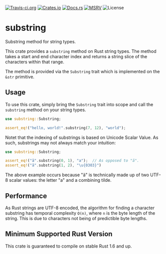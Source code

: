 [![Travis-ci.org](https://img.shields.io/travis/Anders429/substring)](https://travis-ci.org/github/Anders429/substring)
[![Crates.io](https://img.shields.io/crates/v/substring)](https://crates.io/crates/substring)
[![Docs.rs](https://docs.rs/substring/badge.svg)](https://docs.rs/substring)
[![MSRV](https://img.shields.io/badge/rustc-1.6+-green.svg)](https://github.com/Anders429/substring#minimum-supported-rust-version)
![License](https://img.shields.io/crates/l/substring)

# substring

Substring method for string types.

This crate provides a `substring` method on Rust string types. The method takes a start and end
character index and returns a string slice of the characters within that range.

The method is provided via the `Substring` trait which is implemented on the `&str` primitive.

## Usage

To use this crate, simply bring the `Substring` trait into scope and call the `substring` method on
your string types.

```rust
use substring::Substring;

assert_eq!("hello, world!".substring(7, 12), "world");
```

Notet that the indexing of substrings is based on Unicode Scalar Value. As such, substrings may not
always match your intuition:

```rust
use substring::Substring;

assert_eq!("ã".substring(0, 1), "a");  // As opposed to "ã".
assert_eq!("ã".substring(1, 2), "\u{0303}")
```

The above example occurs because "ã" is technically made up of two UTF-8 scalar values: the letter
"a" and a combining tilde.


## Performance

As Rust strings are UTF-8 encoded, the algorithm for finding a character substring has temporal
complexity `O(n)`, where `n` is the byte length of the string. This is due to characters not being
of predictible byte lengths.

## Minimum Supported Rust Version
This crate is guaranteed to compile on stable Rust 1.6 and up.
